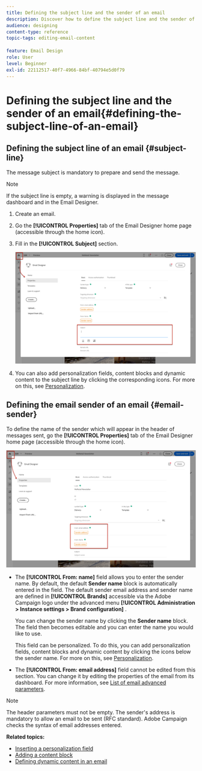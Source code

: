 ```yaml
---
title: Defining the subject line and the sender of an email
description: Discover how to define the subject line and the sender of an email in the Email Designer.
audience: designing
content-type: reference
topic-tags: editing-email-content

feature: Email Design
role: User
level: Beginner
exl-id: 22112517-40f7-4966-84bf-40794e5d0f79
---
```

# Defining the subject line and the sender of an email{#defining-the-subject-line-of-an-email}

## Defining the subject line of an email {#subject-line}

The message subject is mandatory to prepare and send the message.

>[!NOTE]
>
>If the subject line is empty, a warning is displayed in the message dashboard and in the Email Designer.

1. Create an email.
1. Go the **[!UICONTROL Properties]** tab of the Email Designer home page (accessible through the home icon).
1. Fill in the **[!UICONTROL Subject]** section.

    ![](assets/email_designer_subject.png)

1. You can also add personalization fields, content blocks and dynamic content to the subject line by clicking the corresponding icons. For more on this, see [Personalization](../../designing/using/personalization.md).

## Defining the email sender of an email {#email-sender}

To define the name of the sender which will appear in the header of messages sent, go the **[!UICONTROL Properties]** tab of the Email Designer home page (accessible through the home icon).

![](assets/delivery_content_edition16.png)

* The **[!UICONTROL From: name]** field allows you to enter the sender name. By default, the default **Sender name** block is automatically entered in the field. The default sender email address and sender name are  defined in **[!UICONTROL Brands]** accessible via the Adobe Campaign logo under the advanced menu **[!UICONTROL Administration > Instance settings > Brand configuration]** .

  You can change the sender name by clicking the **Sender name** block. The field then becomes editable and you can enter the name you would like to use.

  This field can be personalized. To do this, you can add personalization fields, content blocks and dynamic content by clicking the icons below the sender name. For more on this, see [Personalization](../../designing/using/personalization.md).

* The **[!UICONTROL From: email address]** field cannot be edited from this section. You can change it by editing the properties of the email from its dashboard. For more information, see [List of email advanced parameters](../../administration/using/configuring-email-channel.md#advanced-parameters).

>[!NOTE]
>
>The header parameters must not be empty. The sender's address is mandatory to allow an email to be sent (RFC standard). Adobe Campaign checks the syntax of email addresses entered.

**Related topics:**

* [Inserting a personalization field](../../designing/using/personalization.md#inserting-a-personalization-field)
* [Adding a content block](../../designing/using/personalization.md#adding-a-content-block)
* [Defining dynamic content in an email](../../designing/using/personalization.md#defining-dynamic-content-in-an-email)
